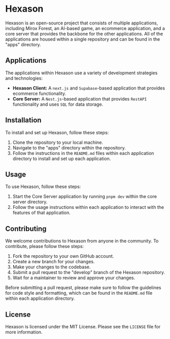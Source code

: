 # Hexason

Hexason is an open-source project that consists of multiple applications, including Mirox Forest, an AI-based game, an ecommerce application, and a core server that provides the backbone for the other applications. All of the applications are housed within a single repository and can be found in the "apps" directory.

## Applications

The applications within Hexason use a variety of development strategies and technologies:

- **Hexason Client:** A `next.js` and `Supabase`-based application that provides ecommerce functionality.
- **Core Server:** A `Nest.js`-based application that provides `RestAPI` functionality and uses `SQL` for data storage.

## Installation

To install and set up Hexason, follow these steps:

1. Clone the repository to your local machine.
2. Navigate to the "apps" directory within the repository.
3. Follow the instructions in the `README.md` files within each application directory to install and set up each application.

## Usage

To use Hexason, follow these steps:

1. Start the Core Server application by running `pnpm dev` within the core server directory.
2. Follow the usage instructions within each application to interact with the features of that application.

## Contributing

We welcome contributions to Hexason from anyone in the community. To contribute, please follow these steps:

1. Fork the repository to your own GitHub account.
2. Create a new branch for your changes.
3. Make your changes to the codebase.
4. Submit a pull request to the "develop" branch of the Hexason repository.
5. Wait for a maintainer to review and approve your changes.

Before submitting a pull request, please make sure to follow the guidelines for code style and formatting, which can be found in the `README.md` file within each application directory.

## License

Hexason is licensed under the MIT License. Please see the `LICENSE` file for more information.
